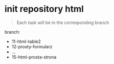 # init repository html

> Each task will be in the corresponding branch

branch:

- 11-html-table2
- 12-prosty-formularz
- ...
- 15-html-prosta-strona
